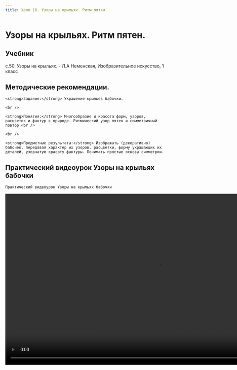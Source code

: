 ```yaml
---
title: Урок 10. Узоры на крыльях. Ритм пятен.
---
```


# Узоры на крыльях. Ритм пятен.

## Учебник

с.50. Узоры на крыльях. - Л.А Неменская, Изобразительное искусство, 1 класс

## Методические рекомендации.

<p>
	<strong>Задание:</strong> Украшение крыльев бабочки. 
</p>
<p>
	<br /> 
</p>
<p>
	<strong>Понятия:</strong> Многообразие и красота форм, узоров, расцветок и фактур в природе. Ритмический узор пятен и симметричный повтор.<br /> 
</p>
<p>
	<br /> 
</p>
<p>
	<strong>Предметные результаты:</strong> Изображать (декоративно) бабочек, передавая характер их узоров, расцветки, форму украшающих их деталей, узорчатую красоту фактуры. Понимать простые основы симметрии.
</p>

## Практический видеоурок Узоры на крыльях бабочки

<p>
	Практический видеоурок Узоры на крыльях бабочки
</p>


<video width="960" height="540" controls>
  <source src="https://vod-progressive.akamaized.net/exp=1667466117~acl=%2Fvimeo-prod-skyfire-std-us%2F01%2F310%2F14%2F351551755%2F1425193497.mp4~hmac=f343891cdbeb16ce82d2933ad0d7986811d99e83784ed5da135e0b9c604314b5/vimeo-prod-skyfire-std-us/01/310/14/351551755/1425193497.mp4" type="video/mp4">
Your browser does not support the video tag.
</video>

